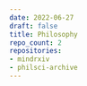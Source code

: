 ```yaml
---
date: 2022-06-27
draft: false
title: Philosophy
repo_count: 2
repositories:
- mindrxiv
- philsci-archive
---
```



